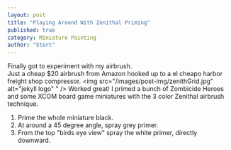 ```yaml
---
layout: post
title: "Playing Around With Zenithal Priming"  
published: true
category: Miniature Painting
author: "Stert"
---
```


Finally got to experiment with my airbrush.  
Just a cheap $20 airbrush from Amazon hooked up to a el cheapo harbor freight shop compressor. 
<img src="/images/post-img/zenithGrid.jpg" alt="jekyll logo" " /> 
Worked great!  I primed a bunch of Zombicide Heroes and some XCOM board game miniatures with the 
3 color Zenithal airbrush technique.


1.  Prime the whole miniature black.
2.  At around a 45 degree angle, spray grey primer.  
3.  From the top "birds eye view" spray the white primer, directly downward.     